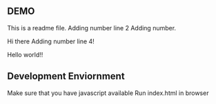 ## DEMO

This is a readme file.
Adding number line 2
Adding number.

Hi there
Adding number line 4!

Hello world!!

## Development Enviornment

Make sure that you have javascript available
Run index.html in browser
